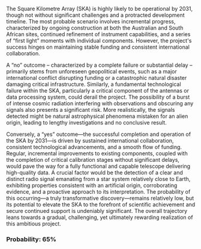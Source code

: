 The Square Kilometre Array (SKA) is highly likely to be operational by 2031, though not without significant challenges and a protracted development timeline. The most probable scenario involves incremental progress, characterized by ongoing construction at both the Australian and South African sites, continued refinement of instrument capabilities, and a series of “first light” moments with individual components. However, the project's success hinges on maintaining stable funding and consistent international collaboration.

A “no” outcome – characterized by a complete failure or substantial delay – primarily stems from unforeseen geopolitical events, such as a major international conflict disrupting funding or a catastrophic natural disaster damaging critical infrastructure. Similarly, a fundamental technological failure within the SKA, particularly a critical component of the antennas or data processing system, could derail the project. The possibility of a burst of intense cosmic radiation interfering with observations and obscuring any signals also presents a significant risk. More realistically, the signals detected might be natural astrophysical phenomena mistaken for an alien origin, leading to lengthy investigations and no conclusive result.

Conversely, a “yes” outcome—the successful completion and operation of the SKA by 2031—is driven by sustained international collaboration, consistent technological advancements, and a smooth flow of funding. Regular, incremental improvements to existing components, coupled with the completion of critical calibration stages without significant delays, would pave the way for a fully functional and capable telescope delivering high-quality data. A crucial factor would be the detection of a clear and distinct radio signal emanating from a star system relatively close to Earth, exhibiting properties consistent with an artificial origin, corroborating evidence, and a proactive approach to its interpretation. The probability of this occurring—a truly transformative discovery—remains relatively low, but its potential to elevate the SKA to the forefront of scientific achievement and secure continued support is undeniably significant. The overall trajectory leans towards a gradual, challenging, yet ultimately rewarding realization of this ambitious project.

### Probability: 65%